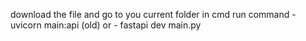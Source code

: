 download the file and go to you current folder in cmd
run command - uvicorn main:api (old)
or          - fastapi dev main.py
